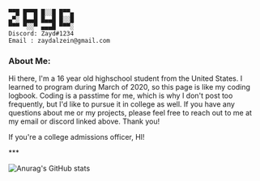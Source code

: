```
▀▀█ █▀▀█ █░░█ █▀▀▄
▄▀░ █▄▄█ █▄▄█ █░░█
▀▀▀ ▀░░▀ ▄▄▄█ ▀▀▀░
Discord: Zayd#1234
Email : zaydalzein@gmail.com
```

### About Me:
<p>
Hi there, I'm a 16 year old highschool student from the United States.
I learned to program during March of 2020, so this page is like my coding logbook.
Coding is a passtime for me, which is why I don't post too frequently, but I'd like to pursue it in college as well. 
If you have any questions about me or my projects, please feel free to reach out to me at my email or discord linked above. Thank you!

If you're a college admissions officer, HI! 
</p>
***

![Anurag's GitHub stats](https://github-readme-stats.vercel.app/api?username=Zaydo123&show_icons=true&theme=tokyonight)
